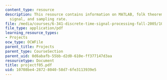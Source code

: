 ```yaml
---
content_type: resource
description: This resource contains information on MATLAB, folk theorem, discrete-time
  signal, and sampling rate.
file: /media/courses/6-341-discrete-time-signal-processing-fall-2005/10708be42872804058d76fe3113939e5_projectf05.pdf
file_type: application/pdf
learning_resource_types:
- Projects
ocw_type: OCWFile
parent_title: Projects
parent_type: CourseSection
parent_uid: 0d6abafb-55bb-d2d0-610e-ff377147d3aa
resourcetype: Document
title: projectf05.pdf
uid: 10708be4-2872-8040-58d7-6fe3113939e5
---
```


